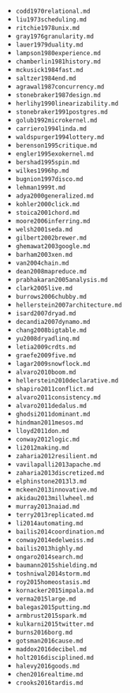 - `codd1970relational.md`
- `liu1973scheduling.md`
- `ritchie1978unix.md`
- `gray1976granularity.md`
- `lauer1979duality.md`
- `lampson1980experience.md`
- `chamberlin1981history.md`
- `mckusick1984fast.md`
- `saltzer1984end.md`
- `agrawal1987concurrency.md`
- `stonebraker1987design.md`
- `herlihy1990linearizability.md`
- `stonebraker1991postgres.md`
- `golub1992microkernel.md`
- `carriero1994linda.md`
- `waldspurger1994lottery.md`
- `berenson1995critique.md`
- `engler1995exokernel.md`
- `bershad1995spin.md`
- `wilkes1996hp.md`
- `bugnion1997disco.md`
- `lehman1999t.md`
- `adya2000generalized.md`
- `kohler2000click.md`
- `stoica2001chord.md`
- `moore2006inferring.md`
- `welsh2001seda.md`
- `gilbert2002brewer.md`
- `ghemawat2003google.md`
- `barham2003xen.md`
- `van2004chain.md`
- `dean2008mapreduce.md`
- `prabhakaran2005analysis.md`
- `clark2005live.md`
- `burrows2006chubby.md`
- `hellerstein2007architecture.md`
- `isard2007dryad.md`
- `decandia2007dynamo.md`
- `chang2008bigtable.md`
- `yu2008dryadlinq.md`
- `letia2009crdts.md`
- `graefe2009five.md`
- `lagar2009snowflock.md`
- `alvaro2010boom.md`
- `hellerstein2010declarative.md`
- `shapiro2011conflict.md`
- `alvaro2011consistency.md`
- `alvaro2011dedalus.md`
- `ghodsi2011dominant.md`
- `hindman2011mesos.md`
- `lloyd2011don.md`
- `conway2012logic.md`
- `li2012making.md`
- `zaharia2012resilient.md`
- `vavilapalli2013apache.md`
- `zaharia2013discretized.md`
- `elphinstone2013l3.md`
- `mckeen2013innovative.md`
- `akidau2013millwheel.md`
- `murray2013naiad.md`
- `terry2013replicated.md`
- `li2014automating.md`
- `bailis2014coordination.md`
- `conway2014edelweiss.md`
- `bailis2013highly.md`
- `ongaro2014search.md`
- `baumann2015shielding.md`
- `toshniwal2014storm.md`
- `roy2015homeostasis.md`
- `kornacker2015impala.md`
- `verma2015large.md`
- `balegas2015putting.md`
- `armbrust2015spark.md`
- `kulkarni2015twitter.md`
- `burns2016borg.md`
- `gotsman2016cause.md`
- `maddox2016decibel.md`
- `holt2016disciplined.md`
- `halevy2016goods.md`
- `chen2016realtime.md`
- `crooks2016tardis.md`
